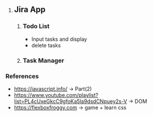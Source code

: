 
1. ## **Jira App**              
    1. ### **Todo List** 
        - Input tasks and display
        - delete tasks
    2. ### **Task Manager**


### References
* https://javascript.info/ -> Part(2)
* https://www.youtube.com/playlist?list=PL4cUxeGkcC9gfoKa5la9dsdCNpuey2s-V -> DOM 
* https://flexboxfroggy.com -> game + learn css


